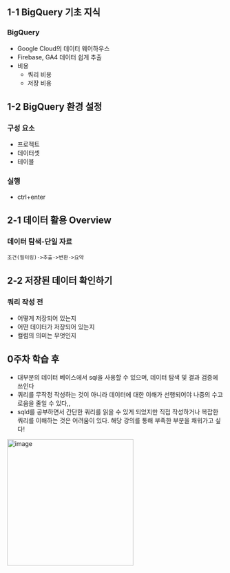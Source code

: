 ## 1-1 BigQuery 기초 지식
### BigQuery
- Google Cloud의 데이터 웨어하우스
- Firebase, GA4 데이터 쉽게 추출
- 비용
    - 쿼리 비용
    - 저장 비용

## 1-2 BigQuery 환경 설정
### 구성 요소
- 프로젝트
- 데이터셋
- 테이블

### 실행
- ctrl+enter

## 2-1 데이터 활용 Overview
### 데이터 탐색-단일 자료
```
조건(필터링)->추출->변환->요약
```

## 2-2 저장된 데이터 확인하기
### 쿼리 작성 전
- 어떻게 저장되어 있는지
- 어떤 데이터가 저장되어 있는지
- 컬럼의 의미는 무엇인지

## 0주차 학습 후
- 대부분의 데이터 베이스에서 sql을 사용할 수 있으며, 데이터 탐색 및 결과 검증에 쓰인다
- 쿼리를 무작정 작성하는 것이 아니라 데이터에 대한 이해가 선행되어야 나중의 수고로움을 줄일 수 있다,,
- sqld를 공부하면서 간단한 쿼리를 읽을 수 있게 되었지만 직접 작성하거나 복잡한 쿼리를 이해하는 것은 어려움이 있다. 해당 강의를 통해 부족한 부분을 채워가고 싶다!



<img width="293" alt="image" src="https://github.com/user-attachments/assets/3786d8cf-4656-4985-a5bf-056938d76d71" />

